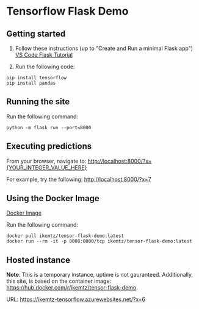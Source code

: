# Tensorflow Flask Demo

## Getting started

   1. Follow these instructions (up to "Create and Run a minimal Flask app")
   [VS Code Flask Tutorial](https://code.visualstudio.com/docs/python/tutorial-flask#_create-a-project-environment-for-the-flask-tutorial)

   2. Run the following code:

   ```shell
  pip install tensorflow
  pip install pandas
   ```

## Running the site

Run the following command:

```shell
python -m flask run --port=8000
```

## Executing predictions

From your browser, navigate to: <http://localhost:8000/?x={YOUR_INTEGER_VALUE_HERE}>

For example, try the following: <http://localhost:8000/?x=7>

## Using the Docker Image

[Docker Image](https://hub.docker.com/r/ikemtz/tensor-flask-demo)

Run the following command:

```shell
docker pull ikemtz/tensor-flask-demo:latest
docker run --rm -it -p 8000:8000/tcp ikemtz/tensor-flask-demo:latest
```

## Hosted instance

**Note**: This is a temporary instance, uptime is not gauranteed.  Additionally, this site, is based on the container image: <https://hub.docker.com/r/ikemtz/tensor-flask-demo>.

URL: <https://ikemtz-tensorflow.azurewebsites.net/?x=6>
